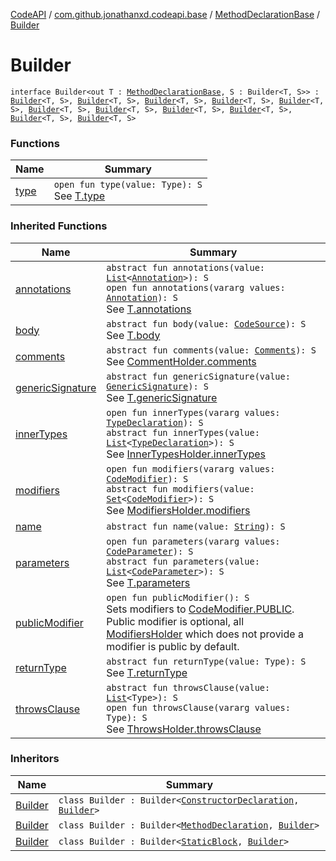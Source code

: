[CodeAPI](../../../index.md) / [com.github.jonathanxd.codeapi.base](../../index.md) / [MethodDeclarationBase](../index.md) / [Builder](.)

# Builder

`interface Builder<out T : `[`MethodDeclarationBase`](../index.md)`, S : Builder<T, S>> : `[`Builder`](../../-body-holder/-builder/index.md)`<T, S>, `[`Builder`](../../-modifiers-holder/-builder/index.md)`<T, S>, `[`Builder`](../../-return-type-holder/-builder/index.md)`<T, S>, `[`Builder`](../../-parameters-holder/-builder/index.md)`<T, S>, `[`Builder`](../../-generic-signature-holder/-builder/index.md)`<T, S>, `[`Builder`](../../-annotable/-builder/index.md)`<T, S>, `[`Builder`](../../-named/-builder/index.md)`<T, S>, `[`Builder`](../../-typed/-builder/index.md)`<T, S>, `[`Builder`](../../../com.github.jonathanxd.codeapi.base.comment/-comment-holder/-builder/index.md)`<T, S>, `[`Builder`](../../-inner-types-holder/-builder/index.md)`<T, S>, `[`Builder`](../../-throws-holder/-builder/index.md)`<T, S>`

### Functions

| Name | Summary |
|---|---|
| [type](type.md) | `open fun type(value: Type): S`<br>See [T.type](type.md) |

### Inherited Functions

| Name | Summary |
|---|---|
| [annotations](../../-annotable/-builder/annotations.md) | `abstract fun annotations(value: `[`List`](https://kotlinlang.org/api/latest/jvm/stdlib/kotlin.collections/-list/index.html)`<`[`Annotation`](../../-annotation/index.md)`>): S`<br>`open fun annotations(vararg values: `[`Annotation`](../../-annotation/index.md)`): S`<br>See [T.annotations](../../-annotable/-builder/annotations.md) |
| [body](../../-body-holder/-builder/body.md) | `abstract fun body(value: `[`CodeSource`](../../../com.github.jonathanxd.codeapi/-code-source/index.md)`): S`<br>See [T.body](../../-body-holder/-builder/body.md) |
| [comments](../../../com.github.jonathanxd.codeapi.base.comment/-comment-holder/-builder/comments.md) | `abstract fun comments(value: `[`Comments`](../../../com.github.jonathanxd.codeapi.base.comment/-comments/index.md)`): S`<br>See [CommentHolder.comments](../../../com.github.jonathanxd.codeapi.base.comment/-comment-holder/comments.md) |
| [genericSignature](../../-generic-signature-holder/-builder/generic-signature.md) | `abstract fun genericSignature(value: `[`GenericSignature`](../../../com.github.jonathanxd.codeapi.generic/-generic-signature/index.md)`): S`<br>See [T.genericSignature](../../-generic-signature-holder/-builder/generic-signature.md) |
| [innerTypes](../../-inner-types-holder/-builder/inner-types.md) | `open fun innerTypes(vararg values: `[`TypeDeclaration`](../../-type-declaration/index.md)`): S`<br>`abstract fun innerTypes(value: `[`List`](https://kotlinlang.org/api/latest/jvm/stdlib/kotlin.collections/-list/index.html)`<`[`TypeDeclaration`](../../-type-declaration/index.md)`>): S`<br>See [InnerTypesHolder.innerTypes](../../-inner-types-holder/inner-types.md) |
| [modifiers](../../-modifiers-holder/-builder/modifiers.md) | `open fun modifiers(vararg values: `[`CodeModifier`](../../-code-modifier/index.md)`): S`<br>`abstract fun modifiers(value: `[`Set`](https://kotlinlang.org/api/latest/jvm/stdlib/kotlin.collections/-set/index.html)`<`[`CodeModifier`](../../-code-modifier/index.md)`>): S`<br>See [ModifiersHolder.modifiers](../../-modifiers-holder/modifiers.md) |
| [name](../../-named/-builder/name.md) | `abstract fun name(value: `[`String`](https://kotlinlang.org/api/latest/jvm/stdlib/kotlin/-string/index.html)`): S` |
| [parameters](../../-parameters-holder/-builder/parameters.md) | `open fun parameters(vararg values: `[`CodeParameter`](../../-code-parameter/index.md)`): S`<br>`abstract fun parameters(value: `[`List`](https://kotlinlang.org/api/latest/jvm/stdlib/kotlin.collections/-list/index.html)`<`[`CodeParameter`](../../-code-parameter/index.md)`>): S`<br>See [T.parameters](../../-parameters-holder/-builder/parameters.md) |
| [publicModifier](../../-modifiers-holder/-builder/public-modifier.md) | `open fun publicModifier(): S`<br>Sets modifiers to [CodeModifier.PUBLIC](../../-code-modifier/-p-u-b-l-i-c.md). Public modifier is optional, all [ModifiersHolder](../../-modifiers-holder/index.md) which does not provide a modifier is public by default. |
| [returnType](../../-return-type-holder/-builder/return-type.md) | `abstract fun returnType(value: Type): S`<br>See [T.returnType](../../-return-type-holder/-builder/return-type.md) |
| [throwsClause](../../-throws-holder/-builder/throws-clause.md) | `abstract fun throwsClause(value: `[`List`](https://kotlinlang.org/api/latest/jvm/stdlib/kotlin.collections/-list/index.html)`<Type>): S`<br>`open fun throwsClause(vararg values: Type): S`<br>See [ThrowsHolder.throwsClause](../../-throws-holder/throws-clause.md) |

### Inheritors

| Name | Summary |
|---|---|
| [Builder](../../-constructor-declaration/-builder/index.md) | `class Builder : Builder<`[`ConstructorDeclaration`](../../-constructor-declaration/index.md)`, `[`Builder`](../../-constructor-declaration/-builder/index.md)`>` |
| [Builder](../../-method-declaration/-builder/index.md) | `class Builder : Builder<`[`MethodDeclaration`](../../-method-declaration/index.md)`, `[`Builder`](../../-method-declaration/-builder/index.md)`>` |
| [Builder](../../-static-block/-builder/index.md) | `class Builder : Builder<`[`StaticBlock`](../../-static-block/index.md)`, `[`Builder`](../../-static-block/-builder/index.md)`>` |
